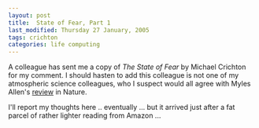 ```yaml
---
layout: post
title:  State of Fear, Part 1
last_modified: Thursday 27 January, 2005
tags: crichton
categories: life computing
---
```


A colleague has sent me a copy of *The State of Fear* by Michael Crichton for my comment. I should hasten to add this colleague is not one of
my atmospheric science colleagues, who I suspect would all agree with
Myles Allen's [review](https://doi.org/doi:10.1038/433198a) in Nature.

I'll report my thoughts here .. eventually ... but it arrived just after a
fat parcel of rather lighter reading from Amazon ...
